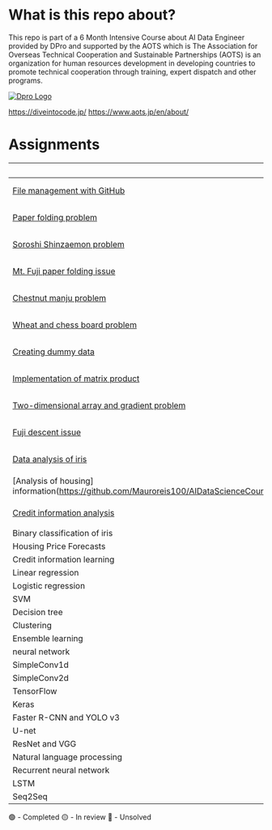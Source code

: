 # What is this repo about?

This repo is part of a 6 Month Intensive Course about AI Data Engineer provided by DPro and supported by the AOTS which is The Association for Overseas Technical Cooperation and Sustainable Partnerships (AOTS) is an organization for human resources development in developing countries to promote technical cooperation through training, expert dispatch and other programs.

[![Dpro Logo](https://diveintocode.jp/packs/media/images/official_logo/DPro_white_base-c420c3875707fd585f4f8367b93b5f7f.png)](https://diveintocode.jp/)


https://diveintocode.jp/
https://www.aots.jp/en/about/

# Assignments
| **Assignment**                              | **Status** |
|---------------------------------------------|------------|
| [File management with GitHub](https://github.com/Mauroreis100/AIDataScienceCourse/tree/main/1.%20File%20management%20with%20GitHub)                | 🟢 - Completed  |
| [Paper folding problem](https://github.com/Mauroreis100/AIDataScienceCourse/blob/main/2.%20Folding%20Paper/PaperFolding.ipynb)                       | 🟢 - Completed |
| [Soroshi Shinzaemon problem](https://github.com/Mauroreis100/AIDataScienceCourse/blob/main/3.%20Soroshi%20Shinzaemon%20problem/Soroshi%20Shinzaemon%20Problem.ipynb)                  |     🟢 - Completed       |
| [Mt. Fuji paper folding issue](https://github.com/Mauroreis100/AIDataScienceCourse/blob/main/4.%20Mt.%20Fuji%20paper%20folding%20issue/Mt.%20Fuji%20paper%20folding%20issue.ipynb)                |      🟢 - Completed       |
| [Chestnut manju problem](https://github.com/Mauroreis100/AIDataScienceCourse/blob/main/5.%20Chestnut%20manjuu%20problem/Chestnut%20manjuu%20problem.ipynb)                      |  🟢 - Completed          |
| [Wheat and chess board problem](https://github.com/Mauroreis100/AIDataScienceCourse/blob/main/6.%20Wheat%20and%20Chessboard%20Problem%20Series/%20Wheat%20and%20Chessboard%20Problem%20Series.ipynb)               |    🟢 - Completed        |
| [Creating dummy data](https://github.com/Mauroreis100/AIDataScienceCourse/blob/main/7.%20Creating%20dummy%20data/Creating%20dummy%20data.ipynb)                         |  🟢 - Completed           |
| [Implementation of matrix product](https://github.com/Mauroreis100/AIDataScienceCourse/blob/main/8.%20Implementation%20of%20matrix%20product%20/Implementation%20of%20matrix%20product.ipynb)            |  🟢 - Completed      |
| [Two-dimensional array and gradient problem](https://github.com/Mauroreis100/AIDataScienceCourse/blob/main/9.%20Two-dimensional%20array%20and%20gradient%20problem/9.%20Two-dimensional%20array%20and%20gradient%20problem.ipynb)  |  🟢 - Completed          |
| [Fuji descent issue](https://github.com/Mauroreis100/AIDataScienceCourse/blob/main/10.%20Fuji%20descent%20issue/Fuji%20descent%20issue.ipynb)                          |  🟢 - Completed          |
| [Data analysis of iris](https://github.com/Mauroreis100/AIDataScienceCourse/blob/main/11.%20Data%20analysis%20of%20iris/Data%20analysis%20of%20iris.ipynb)                       |  🟢 - Completed            |
| [Analysis of housing] information(https://github.com/Mauroreis100/AIDataScienceCourse/blob/main/12.%20Housing%20information%20analysis/Housing%20Information%20Analysis.ipynb)             |   🟢 - Completed          |
| [Credit information analysis](https://github.com/Mauroreis100/AIDataScienceCourse/blob/main/13.%20Credit%20analysis/Credit%20Info%20Analysis%20EDA%20Method.ipynb)                 |   🟢 - Completed          |
| Binary classification of iris               |            |
| Housing Price Forecasts                     |            |
| Credit information learning                 |            |
| Linear regression                           |            |
| Logistic regression                         |            |
| SVM                                         |            |
|Decision tree||
|Clustering||
|Ensemble learning||
|neural network||
|SimpleConv1d||
|SimpleConv2d||
|TensorFlow||
|Keras ||
|Faster R-CNN and YOLO v3 ||
|U-net||
|ResNet and VGG ||
|Natural language processing||
|Recurrent neural network ||
|LSTM ||
|Seq2Seq ||

🟢 - Completed
🟡 - In review
🔴 - Unsolved
